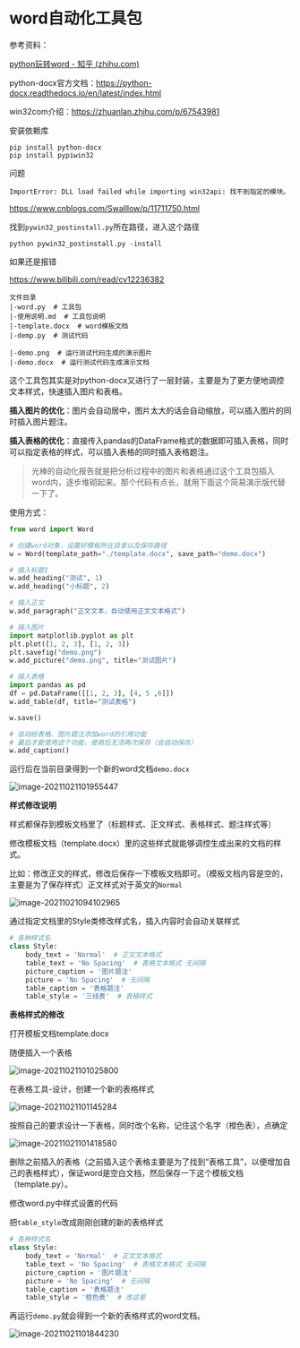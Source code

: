 # word自动化工具包

参考资料：

[python玩转word - 知乎 (zhihu.com)](https://www.zhihu.com/column/c_1365074188886163456)

python-docx官方文档：https://python-docx.readthedocs.io/en/latest/index.html

win32com介绍：https://zhuanlan.zhihu.com/p/67543981

安装依赖库

```
pip install python-docx
pip install pypiwin32
```

问题

```
ImportError: DLL load failed while importing win32api: 找不到指定的模块。
```

https://www.cnblogs.com/Swalllow/p/11711750.html



找到`pywin32_postinstall.py`所在路径，进入这个路径

```
python pywin32_postinstall.py -install
```

如果还是报错

https://www.bilibili.com/read/cv12236382



```
文件目录
|-word.py  # 工具包
|-使用说明.md  # 工具包说明
|-template.docx  # word模板文档
|-demp.py  # 测试代码

|-demo.png  # 运行测试代码生成的演示图片
|-demo.docx  # 运行测试代码生成演示文档
```



这个工具包其实是对python-docx又进行了一层封装，主要是为了更方便地调控文本样式，快速插入图片和表格。

**插入图片的优化**：图片会自动居中，图片太大的话会自动缩放，可以插入图片的同时插入图片题注。

**插入表格的优化**：直接传入pandas的DataFrame格式的数据即可插入表格，同时可以指定表格的样式，可以插入表格的同时插入表格题注。

>光棒的自动化报告就是把分析过程中的图片和表格通过这个工具包插入word内，逐步堆砌起来。那个代码有点长，就用下面这个简易演示版代替一下了。



使用方式：

```python
from word import Word

# 创建word对象，设置好模板所在目录以及保存路径
w = Word(template_path="./template.docx", save_path="demo.docx")

# 插入标题1
w.add_heading("测试", 1)
w.add_heading("小标题", 2)

# 插入正文
w.add_paragraph("正文文本，自动使用正文文本格式")

# 插入图片
import matplotlib.pyplot as plt
plt.plot([1, 2, 3], [1, 2, 3])
plt.savefig("demo.png")
w.add_picture("demo.png", title="测试图片")

# 插入表格
import pandas as pd
df = pd.DataFrame([[1, 2, 3], [4, 5 ,6]])
w.add_table(df, title="测试表格")

w.save()

# 自动给表格、图片题注添加word的引用功能
# 最后才能使用这个功能，使用后无须再次保存（会自动保存）
w.add_caption()
```

运行后在当前目录得到一个新的word文档`demo.docx`

![image-20211021101955447](images/image-20211021101955447.png)



**样式修改说明**

样式都保存到模板文档里了（标题样式、正文样式、表格样式、题注样式等）

修改模板文档（template.docx）里的这些样式就能够调控生成出来的文档的样式。

比如：修改正文的样式，修改后保存一下模板文档即可。（模板文档内容是空的，主要是为了保存样式）正文样式对于英文的`Normal`

![image-20211021094102965](images/image-20211021094102965.png)



通过指定文档里的Style类修改样式名，插入内容时会自动关联样式

```python
# 各种样式名
class Style:
    body_text = 'Normal'  # 正文文本格式
    table_text = 'No Spacing'  # 表格文本格式 无间隔
    picture_caption = '图片题注'
    picture = 'No Spacing'  # 无间隔
    table_caption = '表格题注'
    table_style = '三线表'  # 表格样式
```

**表格样式的修改**

打开模板文档template.docx

随便插入一个表格

![image-20211021101025800](images/image-20211021101025800.png)

在表格工具-设计，创建一个新的表格样式

![image-20211021101145284](images/image-20211021101145284.png)

按照自己的要求设计一下表格，同时改个名称，记住这个名字（橙色表），点确定

![image-20211021101418580](images/image-20211021101418580.png)

删除之前插入的表格（之前插入这个表格主要是为了找到“表格工具”，以便增加自己的表格样式），保证word是空白文档，然后保存一下这个模板文档（template.py）。

修改word.py中样式设置的代码

把`table_style`改成刚刚创建的新的表格样式

```python
# 各种样式名
class Style:
    body_text = 'Normal'  # 正文文本格式
    table_text = 'No Spacing'  # 表格文本格式 无间隔
    picture_caption = '图片题注'
    picture = 'No Spacing'  # 无间隔
    table_caption = '表格题注'
    table_style = '橙色表'  # 改这里
```

再运行`demo.py`就会得到一个新的表格样式的word文档。

![image-20211021101844230](images/image-20211021101844230.png)
